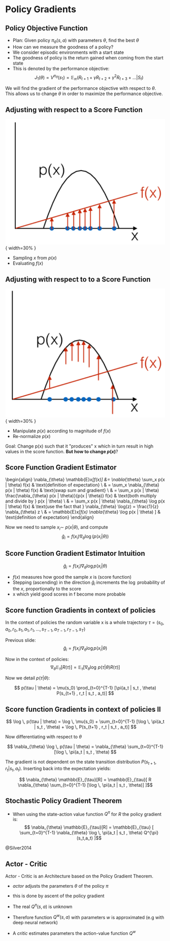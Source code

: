 # Policy Gradients

## Policy Objective Function

- Plan: Given policy $\pi_{\theta}(s,a)$ with parameters $\theta$, find the best $\theta$
- How can we measure the goodness of a policy?
- We consider episodic environments with a start state
- The goodness of policy is the return gained when coming from the start state
- This is denoted by the performance objective: 
$$ J_1(\theta)  = V^{\pi_{\theta}}(s_1) = \mathbb{E_\pi}(R_{t+1}+\gamma R_{t+2}+\gamma^2R_{t+3}+...|S_t) $$ 

We will find the gradient of the performance objective with respect to $\theta$. This allows us to change $\theta$ in order to maximize the performance objective.

## Adjusting with respect to a Score Function

![Evaluating f(x)](gfx/sfge1.png){ width=30% }

- Sampling $x$ from $p(x)$
- Evaluating $f(x)$

## Adjusting with respect to to a Score Function

![Pushing p(x) w.r.t f(x)](gfx/sfge2.png){ width=30% }

- Manipulate $p(x)$ according to magnitude of $f(x)$
- Re-normalize $p(x)$

Goal: Change p(x) such that it "produces" x which in turn result in high values in the score function. **But how to change $p(x)$**?


## Score Function Gradient Estimator
 
\begin{align}
\nabla_{\theta} \mathbb{E}_x[f(x)] &= \nabla_{\theta} \sum_x p(x | \theta) f(x) & \text{definition of expectation} \\
& = \sum_x \nabla_{\theta} p(x | \theta) f(x) & \text{swap sum and gradient} \\
& = \sum_x p(x | \theta) \frac{\nabla_{\theta} p(x | \theta)}{p(x | \theta)} f(x) & \text{both multiply and divide by } p(x | \theta) \\
& = \sum_x p(x | \theta) \nabla_{\theta} \log p(x | \theta) f(x) & \text{use the fact that } \nabla_{\theta} \log(z) = \frac{1}{z} \nabla_{\theta} z \\
& = \mathbb{E}_x[f(x) \nabla_{\theta} \log p(x | \theta) ] & \text{definition of expectation}
\end{align}

Now we need to sample $x_i \sim\ p(x | \theta)$, and compute $$\hat{g}_i = f(x_i)\nabla_{\theta} \log(p(x_i | \theta))$$

## Score Function Gradient Estimator Intuition

$$\hat{g}_i = f(x_i)\nabla_{\theta} \log p(x_i | \theta)$$

- $f(x)$ measures how good the sample $x$ is (score function)
- Stepping (ascending) in the direction $\hat{g}_i$ increments the $\log$ probability of the $x$, proportionally to the score
- x which yield good scores in f become more probable

## Score function Gradients in context of policies
In the context of policies the random variable x is a whole trajectory $\tau = (s_0 , a_0 , r_0 , s_1 , a_1 , r_1 , ... , s_{T-1} , a_{T-1} , r_{T-1} , s_T )$

Previous slide:
$$\hat{g}_i = f(x_i)\nabla_{\theta} \log p(x_i | \theta) $$ 

Now in the context of policies:
$$ \nabla_{\theta} \mathbb{E}_{\tau} [R(\tau)] = \mathbb{E}_{\tau} [\nabla_{\theta} \log \, p(\tau | \theta) R(\tau)] $$ 

Now we detail $p(\tau | \theta)$:

$$ p(\tau | \theta) = \mu(s_0) \prod_{t=0}^{T-1} [\pi(a_t | s_t , \theta) P(s_{t+1} , r_t | s_t , a_t)] $$

## Score function Gradients in context of policies II

$$ \log \, p(\tau | \theta) = \log \, \mu(s_0) + \sum_{t=0}^{T-1} [\log \, \pi(a_t | s_t , \theta) + \log \, P(s_{t+1} , r_t | s_t , a_t)] $$

Now differentiating with respect to $\theta$

$$ \nabla_{\theta} \log \, p(\tau | \theta) = \nabla_{\theta}  \sum_{t=0}^{T-1} [\log \, \pi(a_t | s_t , \theta) $$

The gradient is not dependent on the state transition distribution $P(s_{t+1} , r_t | s_t , a_t)$. Inserting back into the expectation yields:

$$ \nabla_{\theta} \mathbb{E}_{\tau}[R] = \mathbb{E}_{\tau}[ R \nabla_{\theta}  \sum_{t=0}^{T-1} [\log \, \pi(a_t | s_t , \theta)] ]$$



## Stochastic Policy Gradient Theorem

- When using the state-action value function $Q^{\pi}$ for $R$ the policy gradient is: 
$$ \nabla_{\theta} \mathbb{E}_{\tau}[R] = \mathbb{E}_{\tau} [ \sum_{t=0}^{T-1} \nabla_{\theta} \log \, \pi(a_t | s_t , \theta) Q^{\pi}(s_t,a_t) ]$$

@Silver2014


## Actor - Critic

Actor - Critic is an Architecture based on the Policy Gradient Theorem.

- *actor* adjusts the parameters $\theta$ of the policy $\pi$
- this is done by ascent of the policy gradient 

- The real $Q^{\pi}(s,a)$ is unknown
- Therefore function $Q^{w}(s,a)$ with parameters $w$ is approximated (e.g with deep neural network)
- A *critic* estimates parameters the action-value function $Q^{w}$


